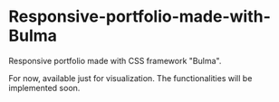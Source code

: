 # Responsive-portfolio-made-with-Bulma
Responsive portfolio made with CSS framework "Bulma".

For now, available just for visualization. The functionalities will be implemented soon.
